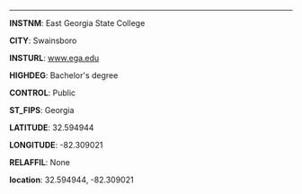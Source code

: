 
---
**INSTNM**: East Georgia State College

**CITY**: Swainsboro

**INSTURL**: www.ega.edu

**HIGHDEG**: Bachelor's degree

**CONTROL**: Public

**ST_FIPS**: Georgia

**LATITUDE**: 32.594944

**LONGITUDE**: -82.309021

**RELAFFIL**: None

**location**: 32.594944, -82.309021